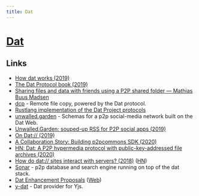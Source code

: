 ```yaml
---
title: Dat
---
```


# [Dat](https://datproject.org/)

## Links

- [How dat works (2019)](https://datprotocol.github.io/how-dat-works/)
- [The Dat Protocol book (2019)](https://datprotocol.github.io/book/)
- [Sharing files and data with friends using a P2P shared folder — Mathias Buus Madsen](https://www.youtube.com/watch?v=7tf14VpeHlE)
- [dcp](https://github.com/tom-james-watson/dat-cp) - Remote file copy, powered by the Dat protocol.
- [Rustlang implementation of the Dat Project protocols](https://datrs.yoshuawuyts.com/)
- [unwalled.garden](https://github.com/beakerbrowser/unwalled.garden) - Schemas for a p2p social-media network built on the Dat Web.
- [Unwalled.Garden: souped-up RSS for P2P social apps (2019)](https://pfrazee.hashbase.io/blog/unwalled-garden)
- [On Dat:// (2019)](https://www.kickscondor.com/on-dat/)
- [A Collaboration Story: Building p2pcommons SDK (2020)](https://geutstudio.com/blog/building-p2pcommons-sdk/)
- [HN: Dat: A P2P hypermedia protocol with public-key-addressed file archives (2020)](https://news.ycombinator.com/item?id=22909998)
- [How do dat:// sites interact with servers? (2018)](https://pfrazee.hashbase.io/blog/dat-and-servers) ([HN](https://news.ycombinator.com/item?id=22917396))
- [Sonar](https://github.com/arso-project/sonar) - p2p database and search engine running on top of the dat stack.
- [Dat Enhancement Proposals](https://github.com/datprotocol/DEPs) ([Web](https://www.datprotocol.com/deps/))
- [y-dat](https://github.com/yjs/y-dat) - Dat provider for Yjs.
